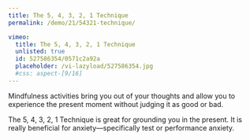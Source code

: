 ```yaml
---
title: The 5, 4, 3, 2, 1 Technique
permalink: /demo/21/54321-technique/

vimeo:
  title: The 5, 4, 3, 2, 1 Technique
  unlisted: true
  id: 527586354/0571c2a92a
  placeholder: /vi-lazyload/527586354.jpg
  #css: aspect-[9/16]
---
```

Mindfulness activities bring you out of your thoughts and allow you to experience the present moment without judging it as good or bad.

The 5, 4, 3, 2, 1 Technique is great for grounding you in the present. It is really beneficial for anxiety—specifically test or performance anxiety.